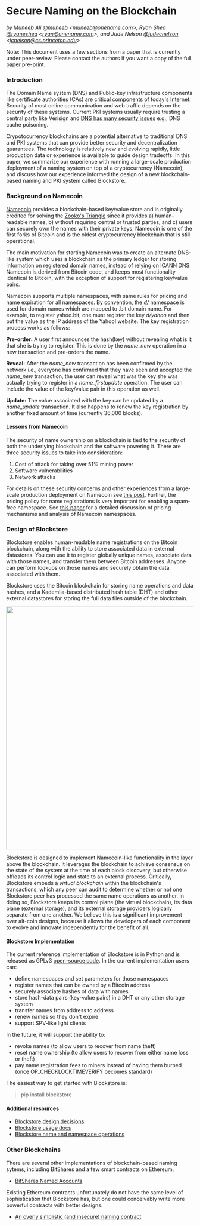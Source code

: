 # Secure Naming on the Blockchain

*by Muneeb Ali [@muneeb](https://twitter.com/muneeb) \<muneeb@onename.com\>, Ryan Shea [@ryaneshea](https://twitter.com/ryaneshea) \<ryan@onename.com\>, and Jude Nelson [@judecnelson](https://twitter.com/judecnelson) \<jcnelson@cs.princeton.edu\>*

Note: This document uses a few sections from a paper that is currently under peer-review. Please contact the authors if you want a copy of the full paper pre-print.

### Introduction

The Domain Name system (DNS) and Public-key infrastructure components like certificate authorities (CAs) are critical components of today's Internet. Security of most online communication and web traffic depends on the security of these systems. Current PKI systems usually require trusting a central party like Verisign and [DNS has many security issues](http://web.mit.edu/6.033/www/papers/dnssec.pdf) e.g., DNS cache poisoning. 

Crypotocurrency blockchains are a potential alternative to traditional DNS and PKI systems that can provide better security and decentralization guarantees. The technology is relatively new and evolving rapidly, little production data or experience is available to guide design tradeoffs. In this paper, we summarize our experience with running a large-scale production deployment of a naming system on top of a cryptocurrency (Namecoin), and discuss how our experience informed the
design of a new blockchain-based naming and PKI system called Blockstore. 

### Background on Namecoin

[Namecoin](https://namecoin.info/) provides a blockchain-based key/value store and is
originally credited for solving the [Zooko's Triangle](https://en.wikipedia.org/wiki/Zooko%27s_triangle) since it
provides a) human-readable names, b) without requiring central or trusted
parties, and c) users can securely own the names with their private keys.
Namecoin is one of the first forks of Bitcoin and is the oldest cryptocurrency
blockchain that is still operational.

The main motivation for starting Namecoin was to create an alternate DNS-like
system which uses a blockchain as the primary ledger for storing information on
registered domain names, instead of relying on ICANN DNS. Namecoin is derived from
Bitcoin code, and keeps most functionality identical to Bitcoin, with the exception of
support for registering key/value pairs.

Namecoin supports multiple namespaces, with same rules for pricing and name
expiration for all namespaces. By convention, the *d/* namespace is used for domain
names which are mapped to .bit domain name.  For example, to register yahoo.bit, one
must register the key *d/yahoo* and then put the value as the IP
address of the Yahoo! website. The key registration process works as follows: 

**Pre-order:** A user first announces the hash(key) without
revealing what is it that she is trying to register. This is done by the
*name_new* operation in a new transaction and pre-orders the name.

**Reveal:** After the *name_new* transaction has been confirmed by
the network i.e., everyone has confirmed that they have seen and accepted the
*name_new* transaction, the user can reveal what was the key she was actually
trying to register in a *name_firstupdate* operation. The user can include the
value of the key/value pair in this operation as well.

**Update:** The value associated with the key can be updated by a
*name_update* transaction. It also happens to renew the key registration by
another fixed amount of time (currently 36,000 blocks).

#### Lessons from Namecoin

The security of name ownership on a blockchain is tied to the security of both the underlying blockchain and the software powering it. There are three security issues to take into consideration:

1. Cost of attack for taking over 51% mining power
2. Software vulnerabilities
3. Network attacks

For details on these security concerns and other experiences from a large-scale production deployment on Namecoin see [this post](http://blog.onename.com/namecoin-to-bitcoin/). Further, the pricing policy for name registrations is very important for enabling a spam-free namespace. See [this paper](http://randomwalker.info/publications/namespaces.pdf) for a detailed discussion of pricing mechanisms and analysis of Namecoin namespaces.

### Design of Blockstore

Blockstore enables human-readable name registrations on the Bitcoin blockchain, along with the ability to store associated data in external datastores. You can use it to register globally unique names, associate data with those names, and transfer them between Bitcoin addresses. Anyone can perform lookups on those names and securely obtain the data associated with them.

Blockstore uses the Bitcoin blockchain for storing name operations and data hashes, and a Kademlia-based distributed hash table (DHT) and other external datastores for storing the full data files outside of the blockchain.

<img src="https://s3.amazonaws.com/onenameblog/openname-bitcoin-dht-diagram-4.png" width="650"/>

Blockstore is designed to implement Namecoin-like functionality in the layer above the blockchain. It leverages the blockchain to achieve consensus on the state of the system at the time of each block discovery, but otherwise offloads its control logic and state to an external process.  Critically, Blockstore embeds a *virtual blockchain* within the blockchain's transactions, which any peer can audit to determine whether or not one Blockstore peer has processed the same name operations as another.  In doing so, Blockstore keeps its control plane (the virtual blockchain), its data plane (external storage), and its external storage providers logically separate from one another.  We believe this is a significant improvement over alt-coin designs, because it allows the developers of each component to evolve and innovate independently for the benefit of all.

#### Blockstore Implementation

The current reference implementation of Blockstore is in Python and is released as GPLv3 [open-source code](https://github.com/blockstack/blockstore). In the current implementation users can:

+ define namespaces and set parameters for those namespaces
+ register names that can be owned by a Bitcoin address
+ securely associate hashes of data with names
+ store hash-data pairs (key-value pairs) in a DHT or any other storage system
+ transfer names from address to address
+ renew names so they don't expire
+ support SPV-like light clients

In the future, it will support the ability to:

+ revoke names (to allow users to recover from name theft)
+ reset name ownership (to allow users to recover from either name loss or theft)
+ pay name registration fees to miners instead of having them burned (once OP_CHECKLOCKTIMEVERIFY becomes standard)

The easiest way to get started with Blockstore is:

> pip install blockstore

#### Additional resources

+ [Blockstore design decisions](https://github.com/blockstack/blockstore/wiki/Design-Decisions)
+ [Blockstore usage docs](https://github.com/blockstack/blockstore/wiki/Usage)
+ [Blockstore name and namespace operations](https://github.com/blockstack/blockstore/tree/master/blockstore/lib/operations)

### Other Blockchains

There are several other implementations of blockchain-based naming sytems, including BitShares and a few smart contracts on Ethereum.

+ [BitShares Named Accounts](https://bitshares.org/technology/transferable-named-accounts/)

Existing Ethereum contracts unfortunately do not have the same level of sophistication that Blockstore has, but one could conceivably write more powerful contracts with better designs.

+ [An overly simplistic (and insecure) naming contract](http://ether.fund/contract/06735/namecoin)
